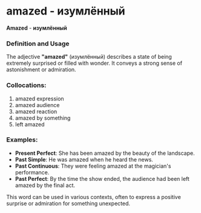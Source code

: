 # amazed - изумлённый

**Amazed** - **изумлённый**

### Definition and Usage
The adjective **"amazed"** (изумлённый) describes a state of being extremely surprised or filled with wonder. It conveys a strong sense of astonishment or admiration.

### Collocations:
1. amazed expression
2. amazed audience
3. amazed reaction
4. amazed by something
5. left amazed

### Examples:
- **Present Perfect**: She has been amazed by the beauty of the landscape.
- **Past Simple**: He was amazed when he heard the news.
- **Past Continuous**: They were feeling amazed at the magician's performance.
- **Past Perfect**: By the time the show ended, the audience had been left amazed by the final act. 

This word can be used in various contexts, often to express a positive surprise or admiration for something unexpected.